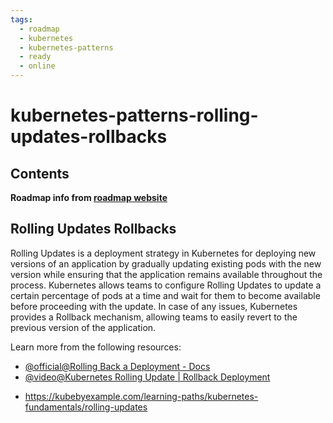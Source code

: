 ```yaml
---
tags:
  - roadmap
  - kubernetes
  - kubernetes-patterns
  - ready
  - online
---
```


# kubernetes-patterns-rolling-updates-rollbacks

## Contents


__Roadmap info from [roadmap website](https://roadmap.sh/kubernetes/deployment-patterns/rolling-updates-rollbacks)__

## Rolling Updates Rollbacks


Rolling Updates is a deployment strategy in Kubernetes for deploying new versions of an application by gradually updating existing pods with the new version while ensuring that the application remains available throughout the process. Kubernetes allows teams to configure Rolling Updates to update a certain percentage of pods at a time and wait for them to become available before proceeding with the update. In case of any issues, Kubernetes provides a Rollback mechanism, allowing teams to easily revert to the previous version of the application.


Learn more from the following resources:


* [@official@Rolling Back a Deployment - Docs](https://kubernetes.io/docs/concepts/workloads/controllers/deployment/#rolling-back-a-deployment)
* [@video@Kubernetes Rolling Update | Rollback Deployment](https://www.youtube.com/watch?v=xRifmrap7S8)
- https://kubebyexample.com/learning-paths/kubernetes-fundamentals/rolling-updates